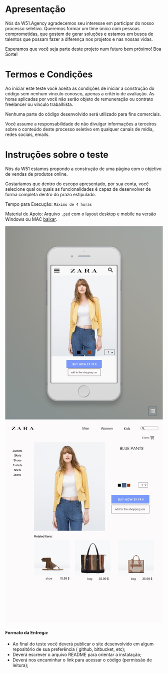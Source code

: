 # Apresentação

Nós da W51.Agency agradecemos seu interesse em participar do nosso processo seletivo.
Queremos formar um time único com pessoas comprometidas, que gostem de gerar soluções e estamos em busca de talentos que possam fazer a diferença nos projetos e nas nossas vidas.

Esperamos que você seja parte deste projeto num futuro bem próximo! Boa Sorte!

# Termos e Condições

Ao iniciar este teste você aceita as condições de iniciar a construção do código sem nenhum vínculo conosco, apenas a critério de avaliação. As horas aplicadas por você não serão objeto de remuneração ou contrato freelancer ou  vínculo trabalhista.

Nenhuma parte do código desenvolvido será utilizado para fins comerciais.

Você assume a responsabilidade de não divulgar informações a terceiros sobre o conteúdo deste processo seletivo em qualquer canais de mídia, redes sociais, emails.

# Instruções sobre o teste

Nós da W51 estamos propondo a construção de uma página com o objetivo de vendas de produtos online.

Gostaríamos que dentro do escopo apresentado, por sua conta, você selecione qual ou quais as funcionalidades é capaz de desenvolver de forma completa dentro do prazo estipulado.

Tempo para Execução: `Máximo de 4 horas`

Material de Apoio: Arquivo `.psd` com o layout desktop e mobile na versão Windows ou MAC [baixar](https://drive.google.com/file/d/1VT-C9htCpR4wJU_zXLq-2wp8XRBCsMAX/view?usp=sharing).

![layout-mobile](utils/screen-mobile.jpeg)
![layout-desktop](utils/screen.jpeg)

#### Formato da Entrega:

- Ao final do teste você deverá publicar o site desenvolvido em algum repositório de sua preferência ( github, bitbucket, etc);
- Deverá escrever o arquivo README para orientar a instalação;
- Deverá nos encaminhar o link para acessar o código (permissão de leitura);